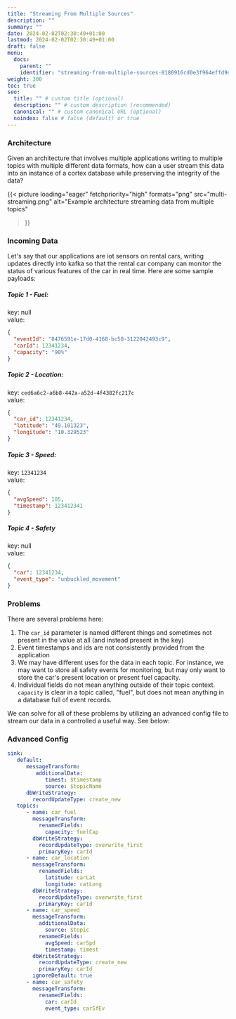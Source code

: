 ```yaml
---
title: "Streaming From Multiple Sources"
description: ""
summary: ""
date: 2024-02-02T02:30:49+01:00
lastmod: 2024-02-02T02:30:49+01:00
draft: false
menu:
  docs:
    parent: ""
    identifier: "streaming-from-multiple-sources-8180916cd0e3f964effd9d610deb9006"
weight: 300
toc: true
seo:
  title: "" # custom title (optional)
  description: "" # custom description (recommended)
  canonical: "" # custom canonical URL (optional)
  noindex: false # false (default) or true
---
```


### Architecture

Given an architecture that involves multiple applications writing to multiple topics with multiple different data formats, how can a user stream this data into an instance of a cortex database while preserving the integrity of the data?

{{< picture
  loading="eager"
  fetchpriority="high"
  formats="png"
  src="multi-streaming.png"
  alt="Example architecture streaming data from multiple topics"
>}}

### Incoming Data

Let's say that our applications are iot sensors on rental cars, writing updates directly into kafka so that the rental car company can monitor the status of various features of the car in real time. Here are some sample payloads:

##### Topic 1 - Fuel:

key: null <br/>
value:
```json
{
  "eventId": "8476591e-17d0-4168-bc50-3122042493c9",
  "carId": 12341234,
  "capacity": "90%"
}
```

##### Topic 2 - Location:

key: `ced6a6c2-a6b8-442a-a52d-4f4382fc217c` <br/>
value:
```json
{
  "car_id": 12341234,
  "latitude": "49.101323",
  "longitude": "10.329523"
}
```

##### Topic 3 - Speed:

key: `12341234` <br/>
value:
```json
{
  "avgSpeed": 105,
  "timestamp": 123412341
}
```

##### Topic 4 - Safety

key: null <br/>
value:
```json
{
  "car": 12341234,
  "event_type": "unbuckled_movement"
}
```

### Problems

There are several problems here:

1. The `car_id` parameter is named different things and sometimes not present in the value at all (and instead present in the key)
2. Event timestamps and ids are not consistently provided from the application
3. We may have different uses for the data in each topic. For instance, we may want to store all safety events for monitoring, but may only want to store the car's present location or present fuel capacity.
4. Individual fields do not mean anything outside of their topic context. `capacity` is clear in a topic called, "fuel", but does not mean anything in a database full of event records. 

We can solve for all of these problems by utilizing an advanced config file to stream our data in a controlled a useful way. See below:

### Advanced Config

```yaml
sink:
   default:
      messageTransform:
         additionalData:
            timest: $timestamp
            source: $topicName
      dbWriteStrategy:
        recordUpdateType: create_new
   topics:
      - name: car_fuel
        messageTransform:
          renamedFields:
            capacity: fuelCap
        dbWriteStrategy:
          recordUpdateType: overwrite_first
          primaryKey: carId
      - name: car_location
        messageTransform:
          renamedFields:
            latitude: carLat
            longitude: catLong
        dbWriteStrategy:
          recordUpdateType: overwrite_first
          primaryKey: carId
      - name: car_speed
        messageTransform:
          additionalData:
            source: $topic
          renamedFields:
            avgSpeed: carSpd
            timestamp: timest
        dbWriteStrategy:
          recordUpdateType: create_new
          primaryKey: carId
        ignoreDefault: true
      - name: car_safety
        messageTransform:
          renamedFields:
            car: carId
            event_type: carSfEv
```
